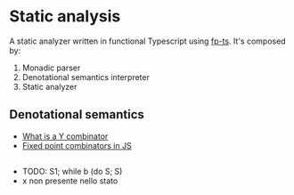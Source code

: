 # Static analysis

A static analyzer written in functional Typescript using [fp-ts](https://github.com/gcanti/fp-ts). It's composed by:

1. Monadic parser
2. Denotational semantics interpreter
3. Static analyzer

## Denotational semantics

- [What is a Y combinator](https://stackoverflow.com/questions/93526/what-is-a-y-combinator)
- [Fixed point combinators in JS](https://blog.benestudio.co/fixed-point-combinators-in-javascript-c214c15ff2f6)

##

- TODO: S1; while b (do S; S) 
- x non presente nello stato
